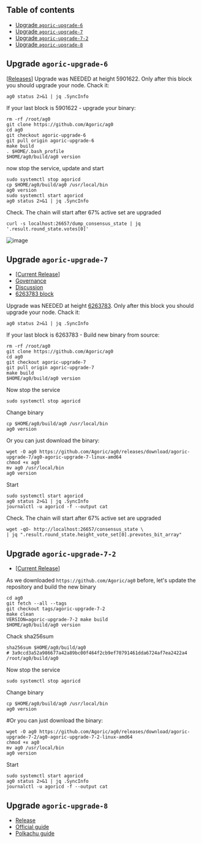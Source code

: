 ## Table of contents
- [Upgrade `agoric-upgrade-6`](https://github.com/AlexToTheSun/Validator_Activity/blob/main/Mainnet-Guides/Agoric/Upgrade.md#upgrade-agoric-upgrade-6)
- [Upgrade `agoric-upgrade-7`](https://github.com/AlexToTheSun/Validator_Activity/blob/main/Mainnet-Guides/Agoric/Upgrade.md#upgrade-agoric-upgrade-7)
- [Upgrade `agoric-upgrade-7-2`](https://github.com/AlexToTheSun/Validator_Activity/blob/main/Mainnet-Guides/Agoric/Upgrade.md#upgrade-agoric-upgrade-7-2)
- [Upgrade `agoric-upgrade-8`](https://github.com/AlexToTheSun/Validator_Activity/blob/main/Mainnet-Guides/Agoric/Upgrade.md#upgrade-agoric-upgrade-8)

## Upgrade `agoric-upgrade-6`
[[Releases](https://github.com/Agoric/ag0/releases)]
Upgrade was NEEDED at height 5901622. Only after this block you should upgrade your node. Chack it:
```
ag0 status 2>&1 | jq .SyncInfo
```
If your last block is 5901622 - upgrade your binary:
```
rm -rf /root/ag0
git clone https://github.com/Agoric/ag0
cd ag0
git checkout agoric-upgrade-6
git pull origin agoric-upgrade-6
make build
. $HOME/.bash_profile
$HOME/ag0/build/ag0 version
```
now stop the service, update and start
```
sudo systemctl stop agoricd
cp $HOME/ag0/build/ag0 /usr/local/bin
ag0 version
sudo systemctl start agoricd
ag0 status 2>&1 | jq .SyncInfo
```
Check. The chain will start after 67% active set are upgraded
```
curl -s localhost:26657/dump_consensus_state | jq '.result.round_state.votes[0]'
```
![image](https://user-images.githubusercontent.com/30211801/181161879-7b06a66b-5ac4-4f22-be64-d10516fcc905.png)

## Upgrade `agoric-upgrade-7`
- [[Current Release](https://github.com/Agoric/ag0/releases/tag/agoric-upgrade-7)]
- [Governance](https://ping.pub/agoric/gov/12)
- [Discussion](https://commonwealth.im/agoric/discussion/6367-network-upgrade-discussion-upgrading-mainnet-to-agoricupgrade7)
- [6263783 block](https://agoric.explorers.guru/block/6263783)

Upgrade was NEEDED at height [6263783](https://agoric.explorers.guru/block/6263783). Only after this block you should upgrade your node. Chack it:
```
ag0 status 2>&1 | jq .SyncInfo
```
If your last block is 6263783 - Build new binary from source:
```
rm -rf /root/ag0
git clone https://github.com/Agoric/ag0
cd ag0
git checkout agoric-upgrade-7
git pull origin agoric-upgrade-7
make build
$HOME/ag0/build/ag0 version
```

Now stop the service
```
sudo systemctl stop agoricd
```
Change binary
```
cp $HOME/ag0/build/ag0 /usr/local/bin
ag0 version
```
Or you can just download the binary:
```
wget -O ag0 https://github.com/Agoric/ag0/releases/download/agoric-upgrade-7/ag0-agoric-upgrade-7-linux-amd64
chmod +x ag0
mv ag0 /usr/local/bin
ag0 version
```
Start
```
sudo systemctl start agoricd
ag0 status 2>&1 | jq .SyncInfo
journalctl -u agoricd -f --output cat
```
Check. The chain will start after 67% active set are upgraded
```
wget -qO- http://localhost:26657/consensus_state \
| jq ".result.round_state.height_vote_set[0].prevotes_bit_array"
```

## Upgrade `agoric-upgrade-7-2`
- [[Current Release](https://github.com/Agoric/ag0/releases/tag/agoric-upgrade-7-2)]

As we downloaded `https://github.com/Agoric/ag0` before, let's update the repository and build the new binary
```
cd ag0
git fetch --all --tags
git checkout tags/agoric-upgrade-7-2
make clean
VERSION=agoric-upgrade-7-2 make build
$HOME/ag0/build/ag0 version
```
Chack sha256sum
```
sha256sum $HOME/ag0/build/ag0
# 3a9ccd3a52a986677a42a89bc00f464f2cb9ef70791461dda6724af7ea2422a4  /root/ag0/build/ag0
```
Now stop the service
```
sudo systemctl stop agoricd
```
Change binary
```
cp $HOME/ag0/build/ag0 /usr/local/bin
ag0 version
```
#Or you can just download the binary:
```
wget -O ag0 https://github.com/Agoric/ag0/releases/download/agoric-upgrade-7-2/ag0-agoric-upgrade-7-2-linux-amd64
chmod +x ag0
mv ag0 /usr/local/bin
ag0 version
```
Start
```
sudo systemctl start agoricd
ag0 status 2>&1 | jq .SyncInfo
journalctl -u agoricd -f --output cat
```

## Upgrade `agoric-upgrade-8`
- [Release](https://github.com/Agoric/agoric-sdk/releases/tag/pismoA)
- [Official guide](https://github.com/Agoric/agoric-sdk/wiki/ag0-to-agd-upgrade-for-mainnet-1-launch)
- [Polkachu guide](https://github.com/polkachu/validator-guide/blob/main/upgrade_guides/agoric/upgrade_agoric-upgrade-8.md)

